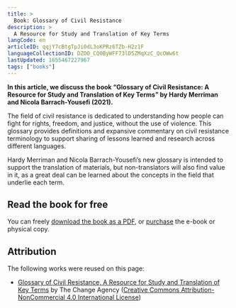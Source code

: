 ```yaml
---
title: >
  Book: Glossary of Civil Resistance
description: >
  A Resource for Study and Translation of Key Terms
langCode: en
articleID: qqjY7cBtgTpJi0dL3oKPRz6TZb-H2z1F
languageCollectionID: DZOO_CQ0ByWFF73lD5ZMqXzC_QcOWw6t
lastUpdated: 1655467227967
tags: ["books"]
---
```


**In this article, we discuss the book “Glossary of Civil Resistance: A Resource for Study and Translation of Key Terms” by Hardy Merriman and Nicola Barrach-Yousefi (2021).**

The field of civil resistance is dedicated to understanding how people can fight for rights, freedom, and justice, without the use of violence. This glossary provides definitions and expansive commentary on civil resistance terminology to support sharing of lessons learned and research across different languages.

Hardy Merriman and Nicola Barrach-Yousefi’s new glossary is intended to support the translation of materials, but non-translators will also find value in it, as a great deal can be learned about the concepts in the field that underlie each term.

## Read the book for free

You can freely [download the book as a PDF](https://www.nonviolent-conflict.org/wp-content/uploads/2021/01/Glossary-of-Civil-Resistance.pdf), or [purchase](https://www.nonviolent-conflict.org/key-terms-study-translation-civil-resistance/) the e-book or physical copy.

## Attribution

The following works were reused on this page:

-   [Glossary of Civil Resistance, A Resource for Study and Translation of Key Terms](https://thechangeagency.org/glossary-of-civil-resistance-a-resource-for-study-and-translation-of-key-terms/) by The Change Agency ([Creative Commons Attribution-NonCommercial 4.0 International License](http://creativecommons.org/licenses/by-nc/4.0/))